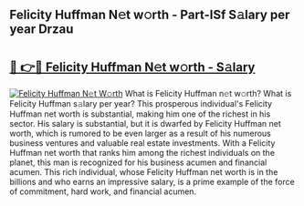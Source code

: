 ## Felicity Huffman N𝚎t w𝚘rth - Part-ISf S𝚊lary per year Drzau

# <h2><a href="http://gc0m7k2.nevu.top/?p=Felicity+Huffman">🔗 👉🔴 Felicity Huffman N𝚎t w𝚘rth - S𝚊lary</a></h2>

[![Felicity Huffman N𝚎t W𝚘rth](https://i.imgur.com/Oavwk0R.jpeg)](http://gc0m7k2.nevu.top/?p=Felicity+Huffman)
What is Felicity Huffman n𝚎t w𝚘rth? What is Felicity Huffman s𝚊lary per year?
This prosperous individual's Felicity Huffman net worth is substantial, making him one of the richest in his sector. His salary is substantial, but it is dwarfed by Felicity Huffman net worth, which is rumored to be even larger as a result of his numerous business ventures and valuable real estate investments. With a Felicity Huffman net worth that ranks him among the richest individuals on the planet, this man is recognized for his business acumen and financial acumen. This rich individual, whose Felicity Huffman net worth is in the billions and who earns an impressive salary, is a prime example of the force of commitment, hard work, and financial acumen.
